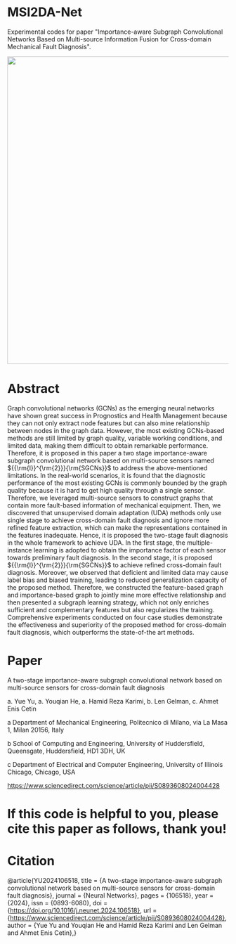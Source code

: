 # MSI2DA-Net

Experimental codes for paper "Importance-aware Subgraph Convolutional Networks Based on Multi-source Information Fusion for Cross-domain Mechanical Fault Diagnosis".

<div align=center>
<img src="https://github.com/Polimi-YuYue/MSI2DA-Net/blob/main/Overall%20Framework.png" width="700px">
</div>

# Abstract

Graph convolutional networks (GCNs) as the emerging neural networks have shown great success in Prognostics and Health Management because they can not only extract node features but can also mine relationship between nodes in the graph data. However, the most existing GCNs-based methods are still limited by graph quality, variable working conditions, and limited data, making them difficult to obtain remarkable performance. Therefore, it is proposed in this paper a two stage importance-aware subgraph convolutional network based on multi-source sensors named ${{\rm{I}}^{\rm{2}}}{\rm{SGCNs}}$ to address the above-mentioned limitations. In the real-world scenarios, it is found that the diagnostic performance of the most existing GCNs is commonly bounded by the graph quality because it is hard to get high quality through a single sensor. Therefore, we leveraged multi-source sensors to construct graphs that contain more fault-based information of mechanical equipment. Then, we discovered that unsupervised domain adaptation (UDA) methods only use single stage to achieve cross-domain fault diagnosis and ignore more refined feature extraction, which can make the representations contained in the features inadequate. Hence, it is proposed the two-stage fault diagnosis in the whole framework to achieve UDA. In the first stage, the multiple-instance learning is adopted to obtain the importance factor of each sensor towards preliminary fault diagnosis. In the second stage, it is proposed ${{\rm{I}}^{\rm{2}}}{\rm{SGCNs}}$ to achieve refined cross-domain fault diagnosis. Moreover, we observed that deficient and limited data may cause label bias and biased training, leading to reduced generalization capacity of the proposed method. Therefore, we constructed the feature-based graph and importance-based graph to jointly mine more effective relationship and then presented a subgraph learning strategy, which not only enriches sufficient and complementary features but also regularizes the training. Comprehensive experiments conducted on four case studies demonstrate the effectiveness and superiority of the proposed method for cross-domain fault diagnosis, which outperforms the state-of-the art methods.


# Paper

A two-stage importance-aware subgraph convolutional network based on multi-source sensors for cross-domain fault diagnosis

a. Yue Yu, a. Youqian He, a. Hamid Reza Karimi, b. Len Gelman, c. Ahmet Enis Cetin

a Department of Mechanical Engineering, Politecnico di Milano, via La Masa 1, Milan 20156, Italy

b School of Computing and Engineering, University of Huddersfield, Queensgate, Huddersfield, HD1 3DH, UK

c Department of Electrical and Computer Engineering, University of Illinois Chicago, Chicago, USA

https://www.sciencedirect.com/science/article/pii/S0893608024004428

# If this code is helpful to you, please cite this paper as follows, thank you!
# Citation

@article{YU2024106518,
title = {A two-stage importance-aware subgraph convolutional network based on multi-source sensors for cross-domain fault diagnosis},
journal = {Neural Networks},
pages = {106518},
year = {2024},
issn = {0893-6080},
doi = {https://doi.org/10.1016/j.neunet.2024.106518},
url = {https://www.sciencedirect.com/science/article/pii/S0893608024004428},
author = {Yue Yu and Youqian He and Hamid Reza Karimi and Len Gelman and Ahmet Enis Cetin},}

